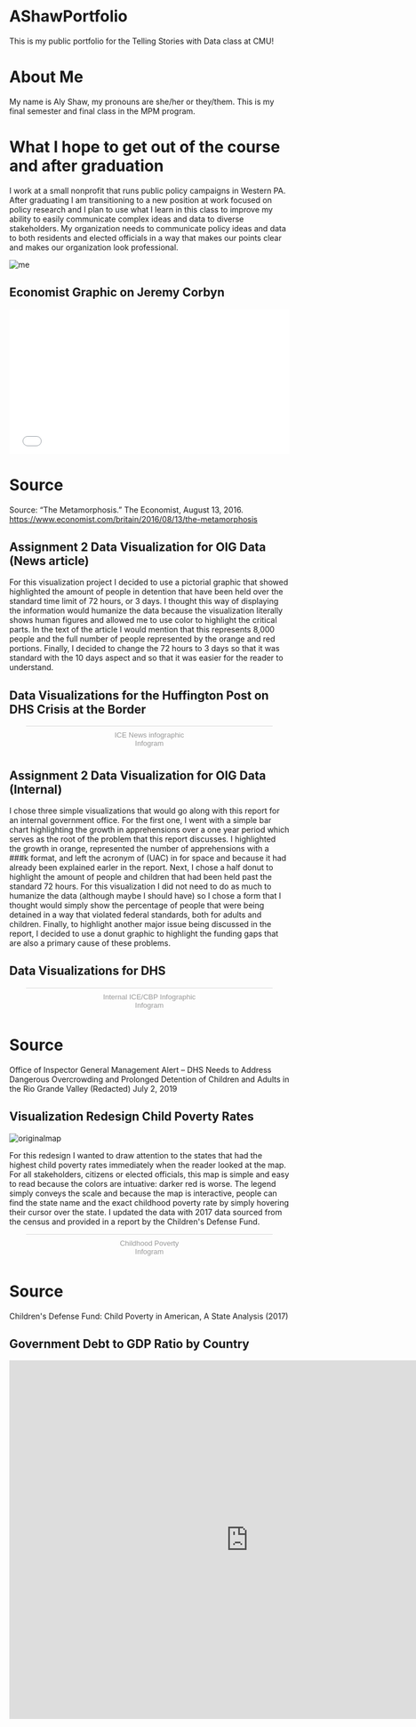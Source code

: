 # AShawPortfolio

This is my public portfolio for the Telling Stories with Data class at CMU! 

# About Me
My name is Aly Shaw, my pronouns are she/her or they/them. This is my final semester and final class in the MPM program. 

# What I hope to get out of the course and after graduation
I work at a small nonprofit that runs public policy campaigns in Western PA. After graduating I am transitioning to a new position at work focused on policy research and I plan to use what I learn in this class to improve my ability to easily communicate complex ideas and data to diverse stakeholders. My organization needs to communicate policy ideas and data to both residents and elected officials in a way that makes our points clear and makes our organization look professional.  

![me](https://pbs.twimg.com/profile_images/459026952683143168/UCP_fr_Z_400x400.png)


## Economist Graphic on Jeremy Corbyn

<iframe title="Average Likes Per Post in 2016" aria-label="Bar Chart" id="datawrapper-chart-Qdrjo" src="//datawrapper.dwcdn.net/Qdrjo/1/" scrolling="no" frameborder="0" style="width: 0; min-width: 100% !important; border: none;" height="260"></iframe><script type="text/javascript">!function(){"use strict";window.addEventListener("message",function(a){if(void 0!==a.data["datawrapper-height"])for(var e in a.data["datawrapper-height"]){var t=document.getElementById("datawrapper-chart-"+e)||document.querySelector("iframe[src*='"+e+"']");t&&(t.style.height=a.data["datawrapper-height"][e]+"px")}})}();</script>

# Source
Source: “The Metamorphosis.” The Economist, August 13, 2016. https://www.economist.com/britain/2016/08/13/the-metamorphosis


## Assignment 2 Data Visualization for OIG Data (News article)

For this visualization project I decided to use a pictorial graphic that showed highlighted the amount of people in detention that have been held over the standard time limit of 72 hours, or 3 days. I thought this way of displaying the information would humanize the data because the visualization literally shows human figures and allowed me to use color to highlight the critical parts. In the text of the article I would mention that this represents 8,000 people and the full number of people represented by the orange and red portions. Finally, I decided to change the 72 hours to 3 days so that it was standard with the 10 days aspect and so that it was easier for the reader to understand. 

## Data Visualizations for the Huffington Post on DHS Crisis at the Border

<div class="infogram-embed" data-id="491a5e7b-c792-4a6c-aadf-71cb9178459d" data-type="interactive" data-title="ICE News infographic"></div><script>!function(e,t,s,i){var n="InfogramEmbeds",o=e.getElementsByTagName("script")[0],d=/^http:/.test(e.location)?"http:":"https:";if(/^\/{2}/.test(i)&&(i=d+i),window[n]&&window[n].initialized)window[n].process&&window[n].process();else if(!e.getElementById(s)){var r=e.createElement("script");r.async=1,r.id=s,r.src=i,o.parentNode.insertBefore(r,o)}}(document,0,"infogram-async","https://e.infogram.com/js/dist/embed-loader-min.js");</script><div style="padding:8px 0;font-family:Arial!important;font-size:13px!important;line-height:15px!important;text-align:center;border-top:1px solid #dadada;margin:0 30px"><a href="https://infogram.com/491a5e7b-c792-4a6c-aadf-71cb9178459d" style="color:#989898!important;text-decoration:none!important;" target="_blank">ICE News infographic</a><br><a href="https://infogram.com" style="color:#989898!important;text-decoration:none!important;" target="_blank" rel="nofollow">Infogram</a></div>

## Assignment 2 Data Visualization for OIG Data (Internal)

I chose three simple visualizations that would go along with this report for an internal government office. For the first one, I went with a simple bar chart highlighting the growth in apprehensions over a one year period which serves as the root of the problem that this report discusses. I highlighted the growth in orange, represented the number of apprehensions with a ###k format, and left the acronym of (UAC) in for space and because it had already been explained earler in the report. Next, I chose a half donut to highlight the amount of people and children that had been held past the standard 72 hours. For this visualization I did not need to do as much to humanize the data (although maybe I should have) so I chose a form that I thought would simply show the percentage of people that were being detained in a way that violated federal standards, both for adults and children. Finally, to highlight another major issue being discussed in the report, I decided to use a donut graphic to highlight the funding gaps that are also a primary cause of these problems. 

## Data Visualizations for DHS 

<div class="infogram-embed" data-id="c2358464-5800-4c11-ae5c-10f6920acbaa" data-type="interactive" data-title="Internal ICE/CBP Infographic"></div><script>!function(e,t,s,i){var n="InfogramEmbeds",o=e.getElementsByTagName("script")[0],d=/^http:/.test(e.location)?"http:":"https:";if(/^\/{2}/.test(i)&&(i=d+i),window[n]&&window[n].initialized)window[n].process&&window[n].process();else if(!e.getElementById(s)){var r=e.createElement("script");r.async=1,r.id=s,r.src=i,o.parentNode.insertBefore(r,o)}}(document,0,"infogram-async","https://e.infogram.com/js/dist/embed-loader-min.js");</script><div style="padding:8px 0;font-family:Arial!important;font-size:13px!important;line-height:15px!important;text-align:center;border-top:1px solid #dadada;margin:0 30px"><a href="https://infogram.com/c2358464-5800-4c11-ae5c-10f6920acbaa" style="color:#989898!important;text-decoration:none!important;" target="_blank">Internal ICE/CBP Infographic</a><br><a href="https://infogram.com" style="color:#989898!important;text-decoration:none!important;" target="_blank" rel="nofollow">Infogram</a></div>

# Source
Office of Inspector General Management Alert – DHS Needs to Address Dangerous Overcrowding and Prolonged Detention of Children and Adults in the Rio Grande Valley (Redacted) July 2, 2019


## Visualization Redesign Child Poverty Rates

![originalmap](http://www.nccp.org/publications/images/wpc10-fig2.jpg)

For this redesign I wanted to draw attention to the states that had the highest child poverty rates immediately when the reader looked at the map. For all stakeholders, citizens or elected officials, this map is simple and easy to read because the colors are intuative: darker red is worse. The legend simply conveys the scale and because the map is interactive, people can find the state name and the exact childhood poverty rate by simply hovering their cursor over the state. I updated the data with 2017 data sourced from the census and provided in a report by the Children's Defense Fund. 

<div class="infogram-embed" data-id="bab46ae9-9271-4be5-b489-ba738ba21e8b" data-type="interactive" data-title="Childhood Poverty"></div><script>!function(e,t,s,i){var n="InfogramEmbeds",o=e.getElementsByTagName("script")[0],d=/^http:/.test(e.location)?"http:":"https:";if(/^\/{2}/.test(i)&&(i=d+i),window[n]&&window[n].initialized)window[n].process&&window[n].process();else if(!e.getElementById(s)){var r=e.createElement("script");r.async=1,r.id=s,r.src=i,o.parentNode.insertBefore(r,o)}}(document,0,"infogram-async","https://e.infogram.com/js/dist/embed-loader-min.js");</script><div style="padding:8px 0;font-family:Arial!important;font-size:13px!important;line-height:15px!important;text-align:center;border-top:1px solid #dadada;margin:0 30px"><a href="https://infogram.com/bab46ae9-9271-4be5-b489-ba738ba21e8b" style="color:#989898!important;text-decoration:none!important;" target="_blank">Childhood Poverty</a><br><a href="https://infogram.com" style="color:#989898!important;text-decoration:none!important;" target="_blank" rel="nofollow">Infogram</a></div>

# Source
Children's Defense Fund: Child Poverty in American, A State Analysis (2017)


## Government Debt to GDP Ratio by Country

<iframe src="https://data.oecd.org/chart/5CNq" width="860" height="645" style="border: 0" mozallowfullscreen="true" webkitallowfullscreen="true" allowfullscreen="true"><a href="https://data.oecd.org/chart/5CNq" target="_blank">OECD Chart: General government debt, Total, % of GDP, Annual, 2015</a></iframe>
